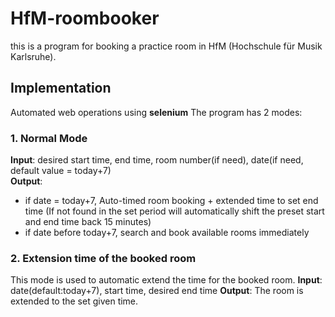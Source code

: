 # HfM-roombooker

this is a program for booking a practice room in HfM (Hochschule für Musik Karlsruhe).

## Implementation
Automated web operations using **selenium**
The program has 2 modes:
### 1. Normal Mode  
**Input**: desired start time, end time, room number(if need), date(if need, default value = today+7)  
**Output**:  
-  if date = today+7, Auto-timed room booking + extended time to set end time (If not found in the set period will automatically shift the preset start and end time back 15 minutes)  
- if date before today+7, search and book available rooms immediately

### 2. Extension time of the booked room  
This mode is used to automatic extend the time for the booked room.
**Input**: date(default:today+7), start time, desired end time
**Output**: The room is extended to the set given time.
